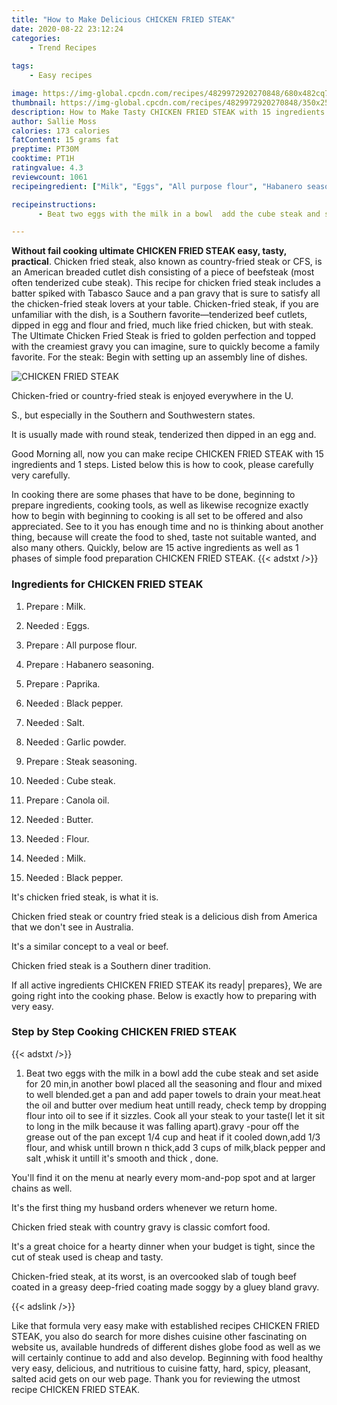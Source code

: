 ```yaml
---
title: "How to Make Delicious CHICKEN FRIED STEAK"
date: 2020-08-22 23:12:24
categories:
    - Trend Recipes
    
tags:
    - Easy recipes

image: https://img-global.cpcdn.com/recipes/4829972920270848/680x482cq70/chicken-fried-steak-recipe-main-photo.jpg
thumbnail: https://img-global.cpcdn.com/recipes/4829972920270848/350x250cq70/chicken-fried-steak-recipe-main-photo.jpg
description: How to Make Tasty CHICKEN FRIED STEAK with 15 ingredients and 1 stages of easy cooking.
author: Sallie Moss
calories: 173 calories
fatContent: 15 grams fat
preptime: PT30M
cooktime: PT1H
ratingvalue: 4.3
reviewcount: 1061
recipeingredient: ["Milk", "Eggs", "All purpose flour", "Habanero seasoning", "Paprika", "Black pepper", "Salt", "Garlic powder", "Steak seasoning", "Cube steak", "Canola oil", "Butter", "Flour", "Milk", "Black pepper"]

recipeinstructions: 
      - Beat two eggs with the milk in a bowl  add the cube steak and set aside for 20 minin another bowl placed all the seasoning and flour and mixed to well blendedget a pan and add paper towels to drain your meatheat the oil and butter over medium heat untill ready check temp by dropping flour into oil to see if it sizzles Cook all your steak to your tasteI let it sit to long in the milk because it was falling apartgravy pour off the grease out of the pan except 14 cup and heat if it cooled downadd 13 flour and whisk untill brown n thickadd 3 cups of milkblack pepper and salt whisk it untill its smooth and thick  done

---
```




**Without fail cooking ultimate CHICKEN FRIED STEAK easy, tasty, practical**. Chicken fried steak, also known as country-fried steak or CFS, is an American breaded cutlet dish consisting of a piece of beefsteak (most often tenderized cube steak). This recipe for chicken fried steak includes a batter spiked with Tabasco Sauce and a pan gravy that is sure to satisfy all the chicken-fried steak lovers at your table. Chicken-fried steak, if you are unfamiliar with the dish, is a Southern favorite—tenderized beef cutlets, dipped in egg and flour and fried, much like fried chicken, but with steak. The Ultimate Chicken Fried Steak is fried to golden perfection and topped with the creamiest gravy you can imagine, sure to quickly become a family favorite. For the steak: Begin with setting up an assembly line of dishes.


![CHICKEN FRIED STEAK](https://img-global.cpcdn.com/recipes/4829972920270848/680x482cq70/chicken-fried-steak-recipe-main-photo.jpg "CHICKEN FRIED STEAK")



Chicken-fried or country-fried steak is enjoyed everywhere in the U.

S., but especially in the Southern and Southwestern states.

It is usually made with round steak, tenderized then dipped in an egg and.


Good Morning all, now you can make recipe CHICKEN FRIED STEAK with 15 ingredients and 1 steps. Listed below this is how to cook, please carefully very carefully.

In cooking there are some phases that have to be done, beginning to prepare ingredients, cooking tools, as well as likewise recognize exactly how to begin with beginning to cooking is all set to be offered and also appreciated. See to it you has enough time and no is thinking about another thing, because will create the food to shed, taste not suitable wanted, and also many others. Quickly, below are 15 active ingredients as well as 1 phases of simple food preparation CHICKEN FRIED STEAK.
{{< adstxt />}}

### Ingredients for CHICKEN FRIED STEAK


1. Prepare  : Milk.

1. Needed  : Eggs.

1. Prepare  : All purpose flour.

1. Prepare  : Habanero seasoning.

1. Prepare  : Paprika.

1. Needed  : Black pepper.

1. Needed  : Salt.

1. Needed  : Garlic powder.

1. Prepare  : Steak seasoning.

1. Needed  : Cube steak.

1. Prepare  : Canola oil.

1. Needed  : Butter.

1. Needed  : Flour.

1. Needed  : Milk.

1. Needed  : Black pepper.


It&#39;s chicken fried steak, is what it is.

Chicken fried steak or country fried steak is a delicious dish from America that we don&#39;t see in Australia.

It&#39;s a similar concept to a veal or beef.

Chicken fried steak is a Southern diner tradition.


If all active ingredients CHICKEN FRIED STEAK its ready| prepares}, We are going right into the cooking phase. Below is exactly how to preparing with very easy.

### Step by Step Cooking CHICKEN FRIED STEAK

{{< adstxt />}}


1. Beat two eggs with the milk in a bowl  add the cube steak and set aside for 20 min,in another bowl placed all the seasoning and flour and mixed to well blended.get a pan and add paper towels to drain your meat.heat the oil and butter over medium heat untill ready, check temp by dropping flour into oil to see if it sizzles. Cook all your steak to your taste(I let it sit to long in the milk because it was falling apart).gravy -pour off the grease out of the pan except 1/4 cup and heat if it cooled down,add 1/3 flour, and whisk untill brown n thick,add 3 cups of milk,black pepper and salt ,whisk it untill it&#39;s smooth and thick , done.




You&#39;ll find it on the menu at nearly every mom-and-pop spot and at larger chains as well.

It&#39;s the first thing my husband orders whenever we return home.

Chicken fried steak with country gravy is classic comfort food.

It&#39;s a great choice for a hearty dinner when your budget is tight, since the cut of steak used is cheap and tasty.

Chicken-fried steak, at its worst, is an overcooked slab of tough beef coated in a greasy deep-fried coating made soggy by a gluey bland gravy.


{{< adslink />}}

Like that formula very easy make with established recipes CHICKEN FRIED STEAK, you also do search for more dishes cuisine other fascinating on website us, available hundreds of different dishes globe food as well as we will certainly continue to add and also develop. Beginning with food healthy very easy, delicious, and nutritious to cuisine fatty, hard, spicy, pleasant, salted acid gets on our web page. Thank you for reviewing the utmost recipe CHICKEN FRIED STEAK.
